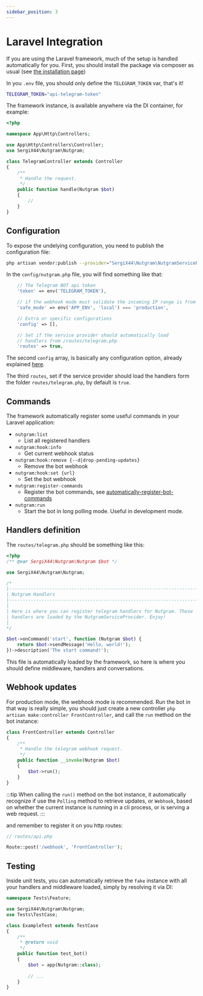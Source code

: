 ```yaml
---
sidebar_position: 3
---
```


# Laravel Integration

If you are using the Laravel framework, much of the setup is handled automatically for you. First, you should install
the package via composer as usual (see [the installation page](installation.md#composer))

In you `.env` file, you should only define the `TELEGRAM_TOKEN` var, that's it!

```bash
TELEGRAM_TOKEN="api-telegram-token"
```

The framework instance, is available anywhere via the DI container, for example:

```php
<?php

namespace App\Http\Controllers;

use App\Http\Controllers\Controller;
use SergiX44\Nutgram\Nutgram;

class TelegramController extends Controller
{
    /**
     * Handle the request.
     */
    public function handle(Nutgram $bot)
    {
        //
    }
}
```

## Configuration

To expose the undelying configuration, you need to publish the configuration file:

```bash
php artisan vendor:publish --provider="SergiX44\Nutgram\NutgramServiceProvider" --tag="nutgram"
```

In the `config/nutgram.php` file, you will find something like that:

```php
    // The Telegram BOT api token
    'token' => env('TELEGRAM_TOKEN'),

    // if the webhook mode must validate the incoming IP range is from a telegram server
    'safe_mode' => env('APP_ENV', 'local') === 'production',

    // Extra or specific configurations
    'config' => [],

    // Set if the service provider should automatically load
    // handlers from /routes/telegram.php
    'routes' => true,
```

The second `config` array, is basically any configuration option, already
explained [here](installation.md#configuration).

The third `routes`, set if the service provider should load the handlers form the folder `routes/telegram.php`, by
default is `true`.

## Commands

The framework automatically register some useful commands in your Laravel application:

- `nutgram:list`
    - List all registered handlers
- `nutgram:hook:info`
    - Get current webhook status
- `nutgram:hook:remove {--d|drop-pending-updates}`
    - Remove the bot webhook
- `nutgram:hook:set {url}`
    - Set the bot webhook
- `nutgram:register-commands`
    - Register the bot commands, see [automatically-register-bot-commands](../usage/handlers.md#automatically-register-bot-commands)
- `nutgram:run`
    - Start the bot in long polling mode. Useful in development mode.

## Handlers definition

The `routes/telegram.php` should be something like this:

```php
<?php
/** @var SergiX44\Nutgram\Nutgram $bot */

use SergiX44\Nutgram\Nutgram;

/*
|--------------------------------------------------------------------------
| Nutgram Handlers
|--------------------------------------------------------------------------
|
| Here is where you can register telegram handlers for Nutgram. These
| handlers are loaded by the NutgramServiceProvider. Enjoy!
|
*/

$bot->onCommand('start', function (Nutgram $bot) {
    return $bot->sendMessage('Hello, world!');
})->description('The start command!');
```

This file is automatically loaded by the framework, so here is where you should define middleware, handlers and
conversations.

## Webhook updates

For production mode, the webhook mode is recommended. Run the bot in that way is really simple, you should just create a
new controller `php artisan make:controller FrontController`, and call the `run` method on the bot instance:

```php
class FrontController extends Controller
{
    /**
     * Handle the telegram webhook request.
     */
    public function __invoke(Nutgram $bot)
    {
        $bot->run();
    }
}
```

:::tip
When calling the `run()` method on the bot instance, it automatically recognize if use the `Polling` method to retrieve updates,
or `Webhook`, based on whether the current instance is running in a cli process, or is serving a web request.
:::

and remember to register it on you http routes:

```php
// routes/api.php

Route::post('/webhook', 'FrontController');
```

## Testing

Inside unit tests, you can automatically retrieve the `fake` instance with all your handlers and middleware loaded, 
simply by resolving it via DI:

```php
namespace Tests\Feature;

use SergiX44\Nutgram\Nutgram;
use Tests\TestCase;

class ExampleTest extends TestCase
{
    /**
     * @return void
     */
    public function test_bot()
    {
        $bot = app(Nutgram::class);
        
        // ...
    }
}
```